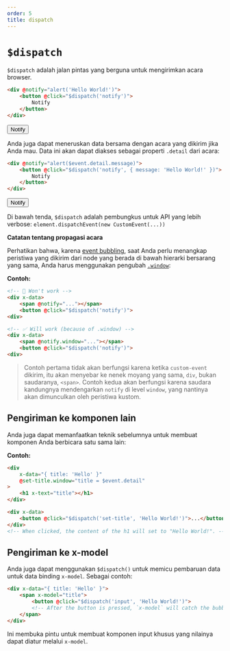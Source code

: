 ```yaml
---
order: 5
title: dispatch
---
```


# `$dispatch`

`$dispatch` adalah jalan pintas yang berguna untuk mengirimkan acara browser.

```html
<div @notify="alert('Hello World!')">
    <button @click="$dispatch('notify')">
        Notify
    </button>
</div>
```

<!-- START_VERBATIM -->
<div class="demo">
    <div x-data @notify="alert('Hello World!')">
        <button @click="$dispatch('notify')">
            Notify
        </button>
    </div>
</div>
<!-- END_VERBATIM -->

Anda juga dapat meneruskan data bersama dengan acara yang dikirim jika Anda mau.  Data ini akan dapat diakses sebagai properti `.detail` dari acara:

```html
<div @notify="alert($event.detail.message)">
    <button @click="$dispatch('notify', { message: 'Hello World!' })">
        Notify
    </button>
</div>
```

<!-- START_VERBATIM -->
<div class="demo">
    <div x-data @notify="alert($event.detail.message)">
        <button @click="$dispatch('notify', { message: 'Hello World!' })">Notify</button>
    </div>
</div>
<!-- END_VERBATIM -->


Di bawah tenda, `$dispatch` adalah pembungkus untuk API yang lebih verbose: `element.dispatchEvent(new CustomEvent(...))`

**Catatan tentang propagasi acara**

Perhatikan bahwa, karena [event bubbling](https://en.wikipedia.org/wiki/Event_bubbling), saat Anda perlu menangkap peristiwa yang dikirim dari node yang berada di bawah hierarki bersarang yang sama, Anda harus menggunakan pengubah [`.window`](https://github.com/alpinejs/alpine#x-on):

**Contoh:**

```html
<!-- 🚫 Won't work -->
<div x-data>
    <span @notify="..."></span>
    <button @click="$dispatch('notify')">
<div>

<!-- ✅ Will work (because of .window) -->
<div x-data>
    <span @notify.window="..."></span>
    <button @click="$dispatch('notify')">
<div>
```

> Contoh pertama tidak akan berfungsi karena ketika `custom-event` dikirim, itu akan menyebar ke nenek moyang yang sama, `div`, bukan saudaranya, `<span>`. Contoh kedua akan berfungsi karena saudara kandungnya mendengarkan `notify` di level `window`, yang nantinya akan dimunculkan oleh peristiwa kustom.

<a name="dispatching-to-components"></a>
## Pengiriman ke komponen lain

Anda juga dapat memanfaatkan teknik sebelumnya untuk membuat komponen Anda berbicara satu sama lain:

**Contoh:**

```html
<div
    x-data="{ title: 'Hello' }"
    @set-title.window="title = $event.detail"
>
    <h1 x-text="title"></h1>
</div>

<div x-data>
    <button @click="$dispatch('set-title', 'Hello World!')">...</button>
</div>
<!-- When clicked, the content of the h1 will set to "Hello World!". -->
```

<a name="dispatching-to-x-model"></a>
## Pengiriman ke x-model

Anda juga dapat menggunakan `$dispatch()` untuk memicu pembaruan data untuk data binding `x-model`.  Sebagai contoh:

```html
<div x-data="{ title: 'Hello' }">
    <span x-model="title">
        <button @click="$dispatch('input', 'Hello World!')">
        <!-- After the button is pressed, `x-model` will catch the bubbling "input" event, and update title. -->
    </span>
</div>
```

Ini membuka pintu untuk membuat komponen input khusus yang nilainya dapat diatur melalui `x-model`.
